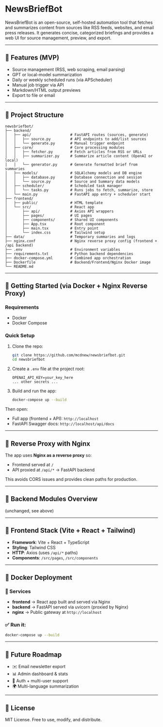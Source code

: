 # NewsBriefBot

NewsBriefBot is an open-source, self-hosted automation tool that fetches and summarizes content from sources like RSS feeds, websites, and email press releases. It generates concise, categorized briefings and provides a web UI for source management, preview, and export.

---

## 📌 Features (MVP)
- Source management (RSS, web scraping, email parsing)
- GPT or local-model summarization
- Daily or weekly scheduled runs (via APScheduler)
- Manual job trigger via API
- Markdown/HTML output previews
- Export to file or email

---

## 🧱 Project Structure
```
newsbriefbot/
├── backend/
│   ├── api/                  # FastAPI routes (sources, generate)
│   │   ├── source.py         # API endpoints to add/list sources
│   │   └── generate.py       # Manual trigger endpoint
│   ├── core/                 # Core processing modules
│   │   ├── fetcher.py        # Fetch articles from RSS or URLs
│   │   ├── summarizer.py     # Summarize article content (OpenAI or local)
│   │   └── generator.py      # Generate formatted brief from summaries
│   ├── models/               # SQLAlchemy models and DB engine
│   │   ├── database.py       # Database connection and session
│   │   └── source.py         # Source and Summary data models
│   ├── scheduler/            # Scheduled task manager
│   │   └── tasks.py          # Runs jobs to fetch, summarize, store
│   └── main.py               # FastAPI app entry + scheduler start
├── frontend/
│   ├── public/               # HTML template
│   └── src/                  # React app
│       ├── api/              # Axios API wrappers
│       ├── pages/            # UI pages
│       ├── components/       # Shared UI components
│       ├── App.tsx           # Root component
│       ├── main.tsx          # Entry point
│       └── index.css         # Tailwind setup
├── data/                     # Temporary summaries and logs
├── nginx.conf                # Nginx reverse proxy config (frontend + /api backend)
├── .env                      # Environment variables
├── requirements.txt          # Python backend dependencies
├── docker-compose.yml        # Combined app orchestration
├── Dockerfile                # Backend/Frontend/Nginx Docker image
└── README.md
```

---

## 🚀 Getting Started (via Docker + Nginx Reverse Proxy)

### Requirements
- Docker
- Docker Compose

### Quick Setup
1. Clone the repo:
   ```bash
   git clone https://github.com/mcdnew/newsbriefbot.git
   cd newsbriefbot
   ```
2. Create a `.env` file at the project root:
   ```env
   OPENAI_API_KEY=your_key_here
   ... other secrets ...
   ```
3. Build and run the app:
   ```bash
   docker-compose up --build
   ```

Then open:
- Full app (frontend + API): `http://localhost`
- FastAPI Swagger docs: `http://localhost/api/docs`

---

## 🔁 Reverse Proxy with Nginx

The app uses **Nginx as a reverse proxy** so:
- Frontend served at `/`
- API proxied at `/api/*` → FastAPI backend

This avoids CORS issues and provides clean paths for production.

---

## 🧠 Backend Modules Overview
(unchanged, see above)

---

## 🧠 Frontend Stack (Vite + React + Tailwind)
- **Framework**: Vite + React + TypeScript
- **Styling**: Tailwind CSS
- **HTTP**: Axios (uses `/api/*` paths)
- **Components**: `/src/pages`, `/src/components`

---

## 🐳 Docker Deployment

### 🧱 Services
- **frontend** → React app built and served via Nginx
- **backend** → FastAPI served via uvicorn (proxied by Nginx)
- **nginx** → Public gateway at `http://localhost`

### ✅ Run it:
```bash
docker-compose up --build
```

---

## 📂 Future Roadmap
- ✉️ Email newsletter export
- 📊 Admin dashboard & stats
- 🔐 Auth + multi-user support
- 🌍 Multi-language summarization

---

## 📄 License
MIT License. Free to use, modify, and distribute.



